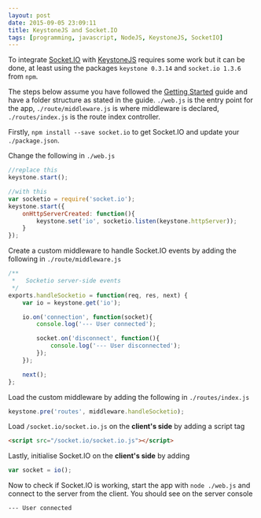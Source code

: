 ```yaml
---
layout: post
date: 2015-09-05 23:09:11
title: KeystoneJS and Socket.IO
tags: [programming, javascript, NodeJS, KeystoneJS, SocketIO]
---
```


To integrate [Socket.IO](http://socket.io/) with [KeystoneJS](http://keystonejs.com/) requires some work but it can be done, at least using the packages `keystone 0.3.14` and `socket.io 1.3.6` from `npm`.

The steps below assume you have followed the [Getting Started](http://keystonejs.com/docs/getting-started/) guide and have a folder structure as stated in the guide. `./web.js` is the entry point for the app, `./route/middleware.js` is where middleware is declared, `./routes/index.js` is the route index controller.


Firstly, `npm install --save socket.io` to get Socket.IO and update your `./package.json`.

Change the following in `./web.js`

```js
//replace this
keystone.start();

//with this
var socketio = require('socket.io');
keystone.start({
    onHttpServerCreated: function(){
        keystone.set('io', socketio.listen(keystone.httpServer));
    }
});
```

Create a custom middleware to handle Socket.IO events by adding the following in `./route/middleware.js`

```js
/**
 *   Socketio server-side events
 */
exports.handleSocketio = function(req, res, next) {
    var io = keystone.get('io');

    io.on('connection', function(socket){
        console.log('--- User connected');

        socket.on('disconnect', function(){
            console.log('--- User disconnected');
        });
    });

    next();
};
```

Load the custom middleware by adding the following in `./routes/index.js`
```js
keystone.pre('routes', middleware.handleSocketio);
```

Load `/socket.io/socket.io.js` on the __client's side__ by adding a script tag
```html
<script src="/socket.io/socket.io.js"></script>
```

Lastly, initialise Socket.IO on the __client's side__ by adding
```js
var socket = io();
```

Now to check if Socket.IO is working, start the app with `node ./web.js` and connect to the server from the client. You should see on the server console

```
--- User connected
```